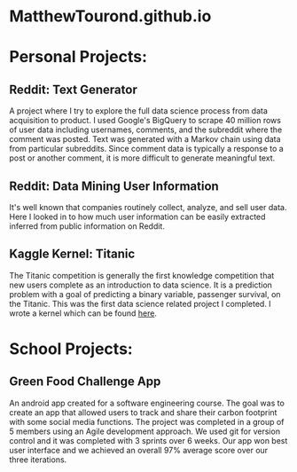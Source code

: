 # MatthewTourond.github.io

# **Personal Projects:**


## Reddit: Text Generator

A project where I try to explore the full data science process from data acquisition to product. I used Google's BigQuery to scrape 40 million rows of user data including usernames, comments, and the subreddit where the comment was posted. Text was generated with a Markov chain using data from particular subreddits. Since comment data is typically a response to a post or another comment, it is more difficult to generate meaningful text.

## Reddit: Data Mining User Information

It's well known that companies routinely collect, analyze, and sell user data. Here I looked in to how much user information can be easily extracted inferred from public information on Reddit.

## Kaggle Kernel: Titanic

The Titanic competition is generally the first knowledge competition that new users complete as an introduction to data science. It is a prediction problem with a goal of predicting a binary variable, passenger survival, on the Titanic. This was the first data science related project I completed. I wrote a kernel which can be found [here](https://www.kaggle.com/mtourond/splitting-pclass-and-tuning-models). 

# **School Projects:**


## Green Food Challenge App

An android app created for a software engineering course. The goal was to create an app that allowed users to track and share their carbon footprint with some social media functions. The project was completed in a group of 5 members using an Agile development approach. We used git for version control and it was completed with 3 sprints over 6 weeks. Our app won best user interface and we achieved an overall 97% average score over our three iterations.

